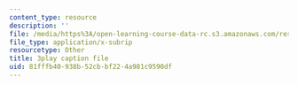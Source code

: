 ```yaml
---
content_type: resource
description: ''
file: /media/https%3A/open-learning-course-data-rc.s3.amazonaws.com/res-6-006-video-demonstrations-in-lasers-and-optics-spring-2008/81fffb40938b52cbbf224a981c9590df_dBMtJEt6aO8.vtt
file_type: application/x-subrip
resourcetype: Other
title: 3play caption file
uid: 81fffb40-938b-52cb-bf22-4a981c9590df
---
```

